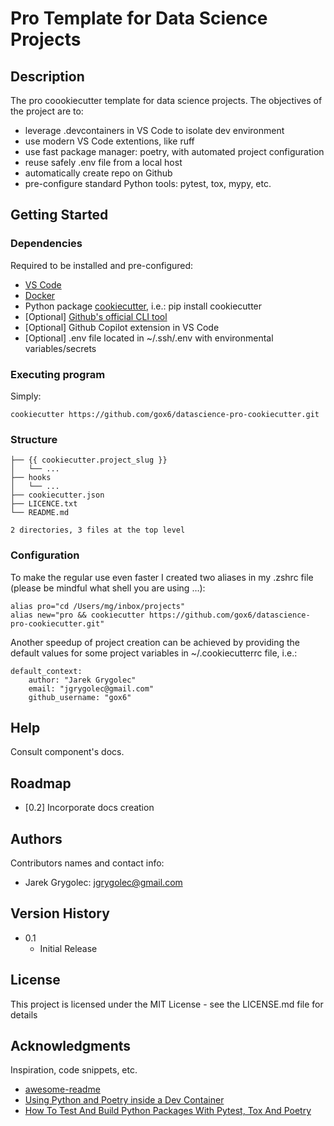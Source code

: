 # Pro Template for Data Science Projects

## Description

The pro coookiecutter template for data science projects.
The objectives of the project are to:
* leverage .devcontainers in VS Code to isolate dev environment
* use modern VS Code extentions, like ruff
* use fast package manager: poetry, with automated project configuration
* reuse safely .env file from a local host
* automatically create repo on Github
* pre-configure standard Python tools: pytest, tox, mypy, etc.

## Getting Started

### Dependencies
Required to be installed and pre-configured:
* [VS Code](https://code.visualstudio.com/download)
* [Docker](https://docs.docker.com/engine/install/)
* Python package [cookiecutter](https://cookiecutter.readthedocs.io/en/stable/README.html), i.e.: pip install cookiecutter
* [Optional] [Github's official CLI tool](https://cli.github.com/)
* [Optional] Github Copilot extension in VS Code
* [Optional] .env file located in ~/.ssh/.env with environmental variables/secrets


### Executing program

Simply:
```
cookiecutter https://github.com/gox6/datascience-pro-cookiecutter.git
```
### Structure
```
├── {{ cookiecutter.project_slug }}
│   └── ...
├── hooks
│   └── ...
├── cookiecutter.json
├── LICENCE.txt
└── README.md

2 directories, 3 files at the top level
```
### Configuration
To make the regular use even faster I created two aliases in my .zshrc file (please be mindful what shell you are using …):
```
alias pro="cd /Users/mg/inbox/projects"
alias new="pro && cookiecutter https://github.com/gox6/datascience-pro-cookiecutter.git"
```
Another speedup of project creation can be achieved by providing the default values for some project variables in ~/.cookiecutterrc file, i.e.:
```
default_context:
    author: "Jarek Grygolec"
    email: "jgrygolec@gmail.com"
    github_username: "gox6"
```
## Help
Consult component's docs. 

## Roadmap
- [0.2] Incorporate docs creation

## Authors
Contributors names and contact info:
* Jarek Grygolec: jgrygolec@gmail.com


## Version History

* 0.1
    * Initial Release

## License

This project is licensed under the MIT License - see the LICENSE.md file for details

## Acknowledgments

Inspiration, code snippets, etc.
* [awesome-readme](https://gist.github.com/DomPizzie/7a5ff55ffa9081f2de27c315f5018afc)
* [Using Python and Poetry inside a Dev Container](https://marioscalas.medium.com/using-python-and-poetry-inside-a-dev-container-33c80bc5a22c)
* [How To Test And Build Python Packages With Pytest, Tox And Poetry](https://pytest-with-eric.com/automation/pytest-tox-poetry/)
